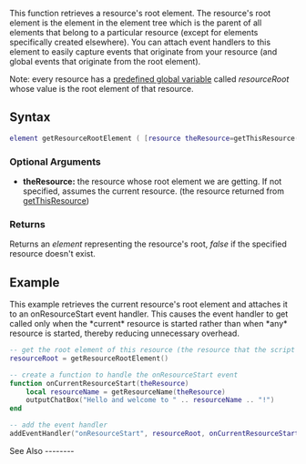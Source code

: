 This function retrieves a resource's root element. The resource's root element is the element in the element tree which is the parent of all elements that belong to a particular resource (except for elements specifically created elsewhere). You can attach event handlers to this element to easily capture events that originate from your resource (and global events that originate from the root element).

Note: every resource has a [predefined global variable](/Predefined_variables_list.md "wikilink") called *resourceRoot* whose value is the root element of that resource.

Syntax
------

``` lua
element getResourceRootElement ( [resource theResource=getThisResource()] )
```

### Optional Arguments

-   **theResource:** the resource whose root element we are getting. If not specified, assumes the current resource. (the resource returned from [getThisResource](/getThisResource.md "wikilink"))

### Returns

Returns an *element* representing the resource's root, *false* if the specified resource doesn't exist.

Example
-------

<section name="Server" class="server" show="true">
This example retrieves the current resource's root element and attaches it to an onResourceStart event handler. This causes the event handler to get called only when the *current* resource is started rather than when *any* resource is started, thereby reducing unnecessary overhead.

``` lua
-- get the root element of this resource (the resource that the script is a part of)
resourceRoot = getResourceRootElement()

-- create a function to handle the onResourceStart event
function onCurrentResourceStart(theResource)
    local resourceName = getResourceName(theResource)
    outputChatBox("Hello and welcome to " .. resourceName .. "!")
end

-- add the event handler
addEventHandler("onResourceStart", resourceRoot, onCurrentResourceStart)
```

</section>
See Also
--------
